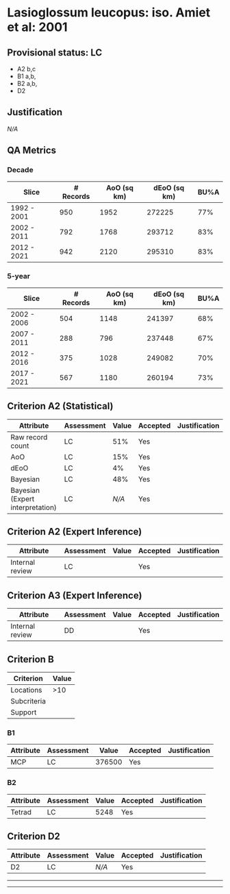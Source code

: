 # Lasioglossum leucopus: iso. Amiet et al: 2001
## Provisional status: LC
- A2 b,c
- B1 a,b, 
- B2 a,b, 
- D2

## Justification
*N/A*
## QA Metrics
### Decade
| Slice | # Records | AoO (sq km) | dEoO (sq km) |BU%A |
|---|---|---|---|---|
|1992 - 2001|950|1952|272225|77%|
|2002 - 2011|792|1768|293712|83%|
|2012 - 2021|942|2120|295310|83%|
### 5-year
| Slice | # Records | AoO (sq km) | dEoO (sq km) |BU%A |
|---|---|---|---|---|
|2002 - 2006|504|1148|241397|68%|
|2007 - 2011|288|796|237448|67%|
|2012 - 2016|375|1028|249082|70%|
|2017 - 2021|567|1180|260194|73%|
## Criterion A2 (Statistical)
|Attribute|Assessment|Value|Accepted|Justification
|---|---|---|---|---|
|Raw record count|LC|51%|Yes||
|AoO|LC|15%|Yes||
|dEoO|LC|4%|Yes||
|Bayesian|LC|48%|Yes||
|Bayesian (Expert interpretation)|LC|*N/A*|Yes||
## Criterion A2 (Expert Inference)
|Attribute|Assessment|Value|Accepted|Justification
|---|---|---|---|---|
|Internal review|LC||Yes||
## Criterion A3 (Expert Inference)
|Attribute|Assessment|Value|Accepted|Justification
|---|---|---|---|---|
|Internal review|DD||Yes||
## Criterion B
|Criterion| Value|
|---|---|
|Locations|>10|
|Subcriteria||
|Support||
### B1
|Attribute|Assessment|Value|Accepted|Justification
|---|---|---|---|---|
|MCP|LC|376500|Yes||
### B2
|Attribute|Assessment|Value|Accepted|Justification
|---|---|---|---|---|
|Tetrad|LC|5248|Yes||
## Criterion D2
|Attribute|Assessment|Value|Accepted|Justification
|---|---|---|---|---|
|D2|LC|*N/A*|Yes||
---
 ---
 <br><br>
 
